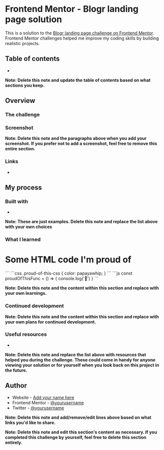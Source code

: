 # Frontend Mentor - Blogr landing page solution

This is a solution to the [Blogr landing page challenge on Frontend Mentor](https://www.frontendmentor.io/challenges/blogr-landing-page-EX2RLAApP). Frontend Mentor challenges helped me improve my  coding skills by building realistic projects. 

## Table of contents

-

**Note: Delete this note and update the table of contents based on what sections you keep.**

## Overview

### The challenge



### Screenshot


**Note: Delete this note and the paragraphs above when you add your screenshot. If you prefer not to add a screenshot, feel free to remove this entire section.**

### Links

- 
## My process

### Built with

-

**Note: These are just examples. Delete this note and replace the list above with your own choices**

### What I learned


<h1>Some HTML code I'm proud of</h1>
```
```css
.proud-of-this-css {
  color: papayawhip;
}
```
```js
const proudOfThisFunc = () => {
  console.log('🎉')
}
```


**Note: Delete this note and the content within this section and replace with your own learnings.**

### Continued development



**Note: Delete this note and the content within this section and replace with your own plans for continued development.**

### Useful resources

-
**Note: Delete this note and replace the list above with resources that helped you during the challenge. These could come in handy for anyone viewing your solution or for yourself when you look back on this project in the future.**

## Author

- Website - [Add your name here](https://www.your-site.com)
- Frontend Mentor - [@yourusername](https://www.frontendmentor.io/profile/yourusername)
- Twitter - [@yourusername](https://www.twitter.com/yourusername)

**Note: Delete this note and add/remove/edit lines above based on what links you'd like to share.**

**Note: Delete this note and edit this section's content as necessary. If you completed this challenge by yourself, feel free to delete this section entirely.**
